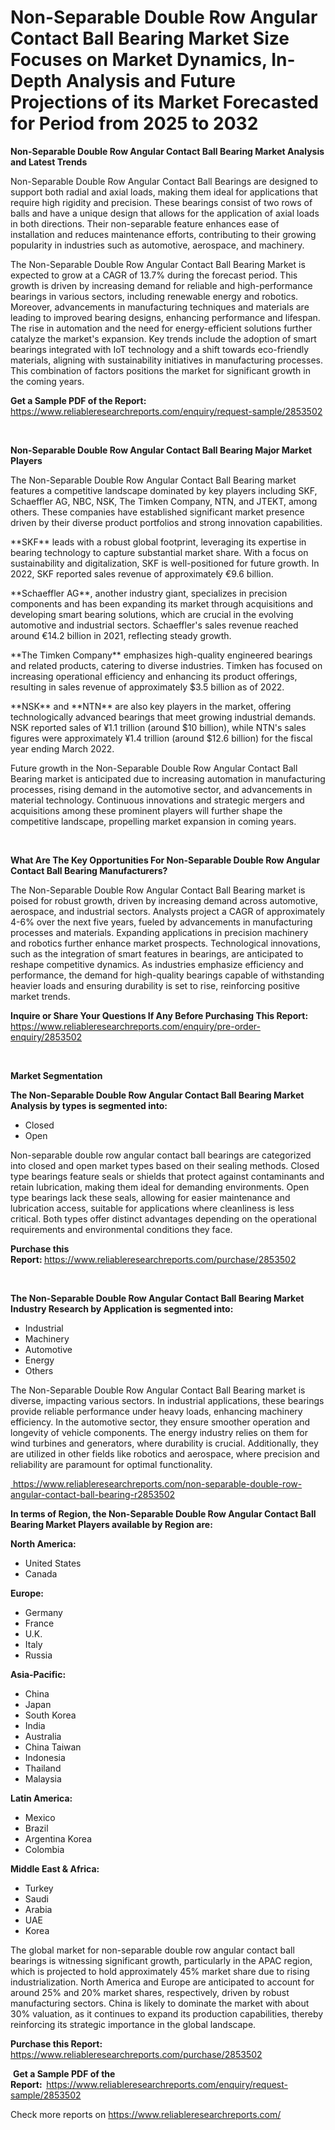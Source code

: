 <p><h1>Non-Separable Double Row Angular Contact Ball Bearing Market Size Focuses on Market Dynamics, In-Depth Analysis and Future Projections of its Market Forecasted for Period from 2025 to 2032</h1></p><p><strong>Non-Separable Double Row Angular Contact Ball Bearing Market Analysis and Latest Trends</strong></p>
<p><p>Non-Separable Double Row Angular Contact Ball Bearings are designed to support both radial and axial loads, making them ideal for applications that require high rigidity and precision. These bearings consist of two rows of balls and have a unique design that allows for the application of axial loads in both directions. Their non-separable feature enhances ease of installation and reduces maintenance efforts, contributing to their growing popularity in industries such as automotive, aerospace, and machinery.</p><p>The Non-Separable Double Row Angular Contact Ball Bearing Market is expected to grow at a CAGR of 13.7% during the forecast period. This growth is driven by increasing demand for reliable and high-performance bearings in various sectors, including renewable energy and robotics. Moreover, advancements in manufacturing techniques and materials are leading to improved bearing designs, enhancing performance and lifespan. The rise in automation and the need for energy-efficient solutions further catalyze the market's expansion. Key trends include the adoption of smart bearings integrated with IoT technology and a shift towards eco-friendly materials, aligning with sustainability initiatives in manufacturing processes. This combination of factors positions the market for significant growth in the coming years.</p></p>
<p><strong>Get a Sample PDF of the Report:&nbsp;</strong> <a href="https://www.reliableresearchreports.com/enquiry/request-sample/2853502?utm_campaign=3057&utm_medium=2&utm_source=Github&utm_content=ia&utm_term=12032025&utm_id=non-separable-double-row-angular-contact-ball-bearing">https://www.reliableresearchreports.com/enquiry/request-sample/2853502</a></p>
<p>&nbsp;</p>
<p><strong>Non-Separable Double Row Angular Contact Ball Bearing Major Market Players</strong></p>
<p><p>The Non-Separable Double Row Angular Contact Ball Bearing market features a competitive landscape dominated by key players including SKF, Schaeffler AG, NBC, NSK, The Timken Company, NTN, and JTEKT, among others. These companies have established significant market presence driven by their diverse product portfolios and strong innovation capabilities.</p><p>**SKF** leads with a robust global footprint, leveraging its expertise in bearing technology to capture substantial market share. With a focus on sustainability and digitalization, SKF is well-positioned for future growth. In 2022, SKF reported sales revenue of approximately €9.6 billion.</p><p>**Schaeffler AG**, another industry giant, specializes in precision components and has been expanding its market through acquisitions and developing smart bearing solutions, which are crucial in the evolving automotive and industrial sectors. Schaeffler's sales revenue reached around €14.2 billion in 2021, reflecting steady growth.</p><p>**The Timken Company** emphasizes high-quality engineered bearings and related products, catering to diverse industries. Timken has focused on increasing operational efficiency and enhancing its product offerings, resulting in sales revenue of approximately $3.5 billion as of 2022.</p><p>**NSK** and **NTN** are also key players in the market, offering technologically advanced bearings that meet growing industrial demands. NSK reported sales of ¥1.1 trillion (around $10 billion), while NTN's sales figures were approximately ¥1.4 trillion (around $12.6 billion) for the fiscal year ending March 2022.</p><p>Future growth in the Non-Separable Double Row Angular Contact Ball Bearing market is anticipated due to increasing automation in manufacturing processes, rising demand in the automotive sector, and advancements in material technology. Continuous innovations and strategic mergers and acquisitions among these prominent players will further shape the competitive landscape, propelling market expansion in coming years.</p></p>
<p>&nbsp;</p>
<p><strong>What Are The Key Opportunities For Non-Separable Double Row Angular Contact Ball Bearing Manufacturers?</strong></p>
<p><p>The Non-Separable Double Row Angular Contact Ball Bearing market is poised for robust growth, driven by increasing demand across automotive, aerospace, and industrial sectors. Analysts project a CAGR of approximately 4-6% over the next five years, fueled by advancements in manufacturing processes and materials. Expanding applications in precision machinery and robotics further enhance market prospects. Technological innovations, such as the integration of smart features in bearings, are anticipated to reshape competitive dynamics. As industries emphasize efficiency and performance, the demand for high-quality bearings capable of withstanding heavier loads and ensuring durability is set to rise, reinforcing positive market trends.</p></p>
<p><strong>Inquire or Share Your Questions If Any Before Purchasing This Report:</strong> <a href="https://www.reliableresearchreports.com/enquiry/pre-order-enquiry/2853502?utm_campaign=3057&utm_medium=2&utm_source=Github&utm_content=ia&utm_term=12032025&utm_id=non-separable-double-row-angular-contact-ball-bearing">https://www.reliableresearchreports.com/enquiry/pre-order-enquiry/2853502</a></p>
<p>&nbsp;</p>
<p><strong>Market Segmentation</strong></p>
<p><strong>The Non-Separable Double Row Angular Contact Ball Bearing Market Analysis by types is segmented into:</strong></p>
<p><ul><li>Closed</li><li>Open</li></ul></p>
<p><p>Non-separable double row angular contact ball bearings are categorized into closed and open market types based on their sealing methods. Closed type bearings feature seals or shields that protect against contaminants and retain lubrication, making them ideal for demanding environments. Open type bearings lack these seals, allowing for easier maintenance and lubrication access, suitable for applications where cleanliness is less critical. Both types offer distinct advantages depending on the operational requirements and environmental conditions they face.</p></p>
<p><strong>Purchase this Report:&nbsp;</strong><a href="https://www.reliableresearchreports.com/purchase/2853502?utm_campaign=3057&utm_medium=2&utm_source=Github&utm_content=ia&utm_term=12032025&utm_id=non-separable-double-row-angular-contact-ball-bearing">https://www.reliableresearchreports.com/purchase/2853502</a></p>
<p>&nbsp;</p>
<p><strong>The Non-Separable Double Row Angular Contact Ball Bearing Market Industry Research by Application is segmented into:</strong></p>
<p><ul><li>Industrial</li><li>Machinery</li><li>Automotive</li><li>Energy</li><li>Others</li></ul></p>
<p><p>The Non-Separable Double Row Angular Contact Ball Bearing market is diverse, impacting various sectors. In industrial applications, these bearings provide reliable performance under heavy loads, enhancing machinery efficiency. In the automotive sector, they ensure smoother operation and longevity of vehicle components. The energy industry relies on them for wind turbines and generators, where durability is crucial. Additionally, they are utilized in other fields like robotics and aerospace, where precision and reliability are paramount for optimal functionality.</p></p>
<p><a href="https://www.reliableresearchreports.com/non-separable-double-row-angular-contact-ball-bearing-r2853502?utm_campaign=3057&utm_medium=2&utm_source=Github&utm_content=ia&utm_term=12032025&utm_id=non-separable-double-row-angular-contact-ball-bearing">&nbsp;https://www.reliableresearchreports.com/non-separable-double-row-angular-contact-ball-bearing-r2853502</a></p>
<p><strong>In terms of Region, the Non-Separable Double Row Angular Contact Ball Bearing Market Players available by Region are:</strong></p>
<p>
    <p> <strong> North America: </strong>
        <ul>
            <li>United States</li>
            <li>Canada</li>
        </ul>
        </p> 
    <p> <strong> Europe: </strong>
        <ul>
            <li>Germany</li>
            <li>France</li>
            <li>U.K.</li>
            <li>Italy</li>
            <li>Russia</li>
        </ul>
        </p> 
    <p> <strong> Asia-Pacific: </strong>
        <ul>
            <li>China</li>
            <li>Japan</li>
            <li>South Korea</li>
            <li>India</li>
            <li>Australia</li>
            <li>China Taiwan</li>
            <li>Indonesia</li>
            <li>Thailand</li>
            <li>Malaysia</li>
        </ul>
        </p> 
    <p> <strong> Latin America: </strong>
        <ul>
            <li>Mexico</li>
            <li>Brazil</li>
            <li>Argentina Korea</li>
            <li>Colombia</li>
        </ul>
        </p> 
    <p> <strong> Middle East & Africa: </strong>
        <ul>
            <li>Turkey</li>
            <li>Saudi</li>
            <li>Arabia</li>
            <li>UAE</li>
            <li>Korea</li>
        </ul>
    </p>
    </p>
<p><p>The global market for non-separable double row angular contact ball bearings is witnessing significant growth, particularly in the APAC region, which is projected to hold approximately 45% market share due to rising industrialization. North America and Europe are anticipated to account for around 25% and 20% market shares, respectively, driven by robust manufacturing sectors. China is likely to dominate the market with about 30% valuation, as it continues to expand its production capabilities, thereby reinforcing its strategic importance in the global landscape.</p></p>
<p><strong>Purchase this Report: </strong><a href="https://www.reliableresearchreports.com/purchase/2853502?utm_campaign=3057&utm_medium=2&utm_source=Github&utm_content=ia&utm_term=12032025&utm_id=non-separable-double-row-angular-contact-ball-bearing">https://www.reliableresearchreports.com/purchase/2853502</a></p>
<p>&nbsp;<strong>Get a Sample PDF of the Report:&nbsp;&nbsp;</strong><a href="https://www.reliableresearchreports.com/enquiry/request-sample/2853502?utm_campaign=3057&utm_medium=2&utm_source=Github&utm_content=ia&utm_term=12032025&utm_id=non-separable-double-row-angular-contact-ball-bearing">https://www.reliableresearchreports.com/enquiry/request-sample/2853502</a></p>
<p><strong></strong></p>
<p>Check more reports on <a href="https://www.reliableresearchreports.com/?utm_campaign=3057&utm_medium=2&utm_source=Github&utm_content=ia&utm_term=12032025&utm_id=non-separable-double-row-angular-contact-ball-bearing">https://www.reliableresearchreports.com/</a></p>